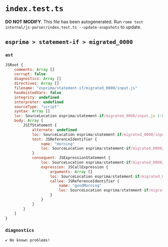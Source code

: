 # `index.test.ts`

**DO NOT MODIFY**. This file has been autogenerated. Run `rome test internal/js-parser/index.test.ts --update-snapshots` to update.

## `esprima > statement-if > migrated_0000`

### `ast`

```javascript
JSRoot {
	comments: Array []
	corrupt: false
	diagnostics: Array []
	directives: Array []
	filename: "esprima/statement-if/migrated_0000/input.js"
	hasHoistedVars: false
	integrity: undefined
	interpreter: undefined
	sourceType: "script"
	syntax: Array []
	loc: SourceLocation esprima/statement-if/migrated_0000/input.js 1:0-2:0
	body: Array [
		JSIfStatement {
			alternate: undefined
			loc: SourceLocation esprima/statement-if/migrated_0000/input.js 1:0-1:26
			test: JSReferenceIdentifier {
				name: "morning"
				loc: SourceLocation esprima/statement-if/migrated_0000/input.js 1:4-1:11 (morning)
			}
			consequent: JSExpressionStatement {
				loc: SourceLocation esprima/statement-if/migrated_0000/input.js 1:13-1:26
				expression: JSCallExpression {
					arguments: Array []
					loc: SourceLocation esprima/statement-if/migrated_0000/input.js 1:13-1:26
					callee: JSReferenceIdentifier {
						name: "goodMorning"
						loc: SourceLocation esprima/statement-if/migrated_0000/input.js 1:13-1:24 (goodMorning)
					}
				}
			}
		}
	]
}
```

### `diagnostics`

```
✔ No known problems!

```
